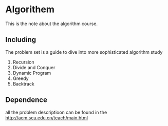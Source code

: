 # Algorithem
This is the note about the algorithm course.  
## Including
The problem set is a guide to dive into more sophisticated algorithm study
1. Recursion  
2. Divide and Conquer  
3. Dynamic Program
4. Greedy  
5. Backtrack

## Dependence
all the problem descriptioon can be found in the http://acm.scu.edu.cn/teach/main.html

